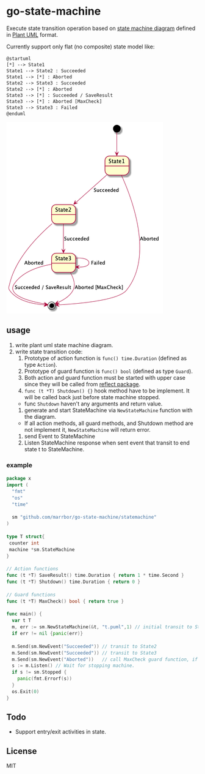 # go-state-machine

Execute state transition operation based on [state machine diagram](https://plantuml.com/state-diagram) defined in [Plant UML](https://plantuml.com/) format.

Currently support only flat (no composite) state model like:

```puml
@startuml
[*] --> State1
State1 --> State2 : Succeeded
State1 --> [*] : Aborted
State2 --> State3 : Succeeded
State2 --> [*] : Aborted
State3 --> [*] : Succeeded / SaveResult
State3 --> [*] : Aborted [MaxCheck]
State3 --> State3 : Failed
@enduml
```

![](./test1.png)

## usage
1. write plant uml state machine diagram.
1. write state transition code:
    1. Prototype of action function is `func() time.Duration` (defined as type `Action`).
    1. Prototype of guard function is `func() bool` (defined as type `Guard`).
    1. Both action and guard function must be started with upper case since they will be called from [reflect package](https://golang.org/pkg/reflect/).
    1. `func (t *T) Shutdown() {}` hook method have to be implement. It will be called back just before state machine stopped.
      - func `Shutdown` haven't any arguments and return value.
    1. generate and start StateMachine via `NewStateMachine` function with the diagram.
      - If all action methods, all guard methods, and Shutdown method are not implement it, `NewStateMachine` will return error.
    1. send Event to StateMachine
    1. Listen StateMachine response when sent event that transit to end state t to StateMachine.

### example

```go
package x
import (
  "fmt"
  "os"
  "time"

  sm "github.com/marrbor/go-state-machine/statemachine"
)

type T struct{
 counter int
 machine *sm.StateMachine
}

// Action functions
func (t *T) SaveResult() time.Duration { return 1 * time.Second }
func (t *T) Shutdown() time.Duration { return 0 }

// Guard functions
func (t *T) MaxCheck() bool { return true }

func main() {
  var t T
  m, err := sm.NewStateMachine(&t, "t.puml",1) // initial transit to State1
  if err != nil {panic(err)}

  m.Send(sm.NewEvent("Succeeded")) // transit to State2
  m.Send(sm.NewEvent("Succeeded")) // transit to State3
  m.Send(sm.NewEvent("Aborted"))   // call MaxCheck guard function, if MaxCheck returns true, transit to EndState. 
  s := m.Listen() // Wait for stopping machine.
  if s != sm.Stopped {
    panic(fmt.Errorf(s))
  }
  os.Exit(0)
}
```

## Todo 
- Support entry/exit activities in state.

## License
MIT
